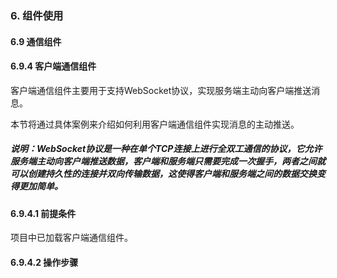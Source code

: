 ### 6. 组件使用

#### 6.9 通信组件

#### 6.9.4 客户端通信组件

客户端通信组件主要用于支持WebSocket协议，实现服务端主动向客户端推送消息。

本节将通过具体案例来介绍如何利用客户端通信组件实现消息的主动推送。

##### 说明：WebSocket协议是一种在单个TCP连接上进行全双工通信的协议，它允许服务端主动向客户端推送数据，客户端和服务端只需要完成一次握手，两者之间就可以创建持久性的连接并双向传输数据，这使得客户端和服务端之间的数据交换变得更加简单。

#### 6.9.4.1 前提条件

项目中已加载客户端通信组件。

#### 6.9.4.2 操作步骤
